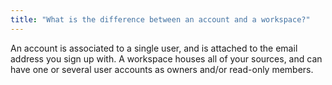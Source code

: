 ```yaml
---
title: "What is the difference between an account and a workspace?"
---
```


An account is associated to a single user, and is attached to the email address you sign up with. A workspace houses all of your sources, and can have one or several user accounts as owners and/or read-only members.
